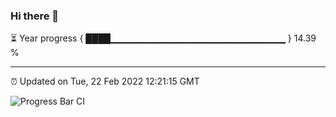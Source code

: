 ### Hi there 👋

⏳ Year progress { ████▁▁▁▁▁▁▁▁▁▁▁▁▁▁▁▁▁▁▁▁▁▁▁▁▁▁ } 14.39 %

---

⏰ Updated on Tue, 22 Feb 2022 12:21:15 GMT

![Progress Bar CI](https://github.com/liununu/liununu/workflows/Progress%20Bar%20CI/badge.svg)

